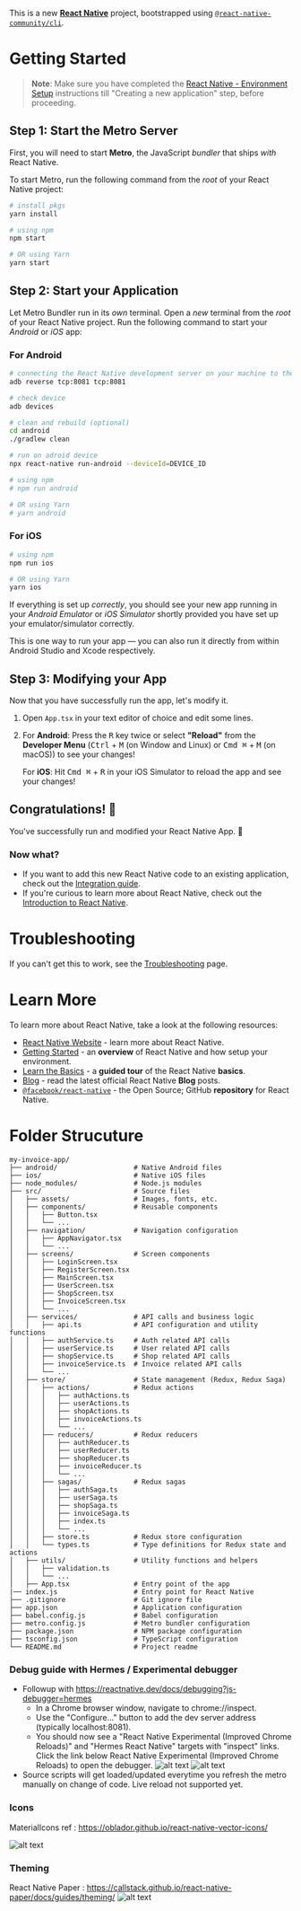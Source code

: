 This is a new [**React Native**](https://reactnative.dev) project, bootstrapped using [`@react-native-community/cli`](https://github.com/react-native-community/cli).

# Getting Started

>**Note**: Make sure you have completed the [React Native - Environment Setup](https://reactnative.dev/docs/environment-setup) instructions till "Creating a new application" step, before proceeding.

## Step 1: Start the Metro Server

First, you will need to start **Metro**, the JavaScript _bundler_ that ships _with_ React Native.

To start Metro, run the following command from the _root_ of your React Native project:

```bash
# install pkgs
yarn install

# using npm
npm start

# OR using Yarn
yarn start
```

## Step 2: Start your Application

Let Metro Bundler run in its _own_ terminal. Open a _new_ terminal from the _root_ of your React Native project. Run the following command to start your _Android_ or _iOS_ app:

### For Android

```bash
# connecting the React Native development server on your machine to the Android device/emulator. (OPTIONAL) 
adb reverse tcp:8081 tcp:8081

# check device 
adb devices

# clean and rebuild (optional)
cd android
./gradlew clean

# run on adroid device 
npx react-native run-android --deviceId=DEVICE_ID

# using npm
# npm run android

# OR using Yarn
# yarn android
```

### For iOS

```bash
# using npm
npm run ios

# OR using Yarn
yarn ios
```

If everything is set up _correctly_, you should see your new app running in your _Android Emulator_ or _iOS Simulator_ shortly provided you have set up your emulator/simulator correctly.

This is one way to run your app — you can also run it directly from within Android Studio and Xcode respectively.

## Step 3: Modifying your App

Now that you have successfully run the app, let's modify it.

1. Open `App.tsx` in your text editor of choice and edit some lines.
2. For **Android**: Press the <kbd>R</kbd> key twice or select **"Reload"** from the **Developer Menu** (<kbd>Ctrl</kbd> + <kbd>M</kbd> (on Window and Linux) or <kbd>Cmd ⌘</kbd> + <kbd>M</kbd> (on macOS)) to see your changes!

   For **iOS**: Hit <kbd>Cmd ⌘</kbd> + <kbd>R</kbd> in your iOS Simulator to reload the app and see your changes!

## Congratulations! :tada:

You've successfully run and modified your React Native App. :partying_face:

### Now what?

- If you want to add this new React Native code to an existing application, check out the [Integration guide](https://reactnative.dev/docs/integration-with-existing-apps).
- If you're curious to learn more about React Native, check out the [Introduction to React Native](https://reactnative.dev/docs/getting-started).

# Troubleshooting

If you can't get this to work, see the [Troubleshooting](https://reactnative.dev/docs/troubleshooting) page.

# Learn More

To learn more about React Native, take a look at the following resources:

- [React Native Website](https://reactnative.dev) - learn more about React Native.
- [Getting Started](https://reactnative.dev/docs/environment-setup) - an **overview** of React Native and how setup your environment.
- [Learn the Basics](https://reactnative.dev/docs/getting-started) - a **guided tour** of the React Native **basics**.
- [Blog](https://reactnative.dev/blog) - read the latest official React Native **Blog** posts.
- [`@facebook/react-native`](https://github.com/facebook/react-native) - the Open Source; GitHub **repository** for React Native.

# Folder Strucuture 
```
my-invoice-app/
├── android/                   # Native Android files
├── ios/                       # Native iOS files
├── node_modules/              # Node.js modules
├── src/                       # Source files
│   ├── assets/                # Images, fonts, etc.
│   ├── components/            # Reusable components
│   │   ├── Button.tsx
│   │   └── ...
│   ├── navigation/            # Navigation configuration
│   │   ├── AppNavigator.tsx
│   │   └── ...
│   ├── screens/               # Screen components
│   │   ├── LoginScreen.tsx
│   │   ├── RegisterScreen.tsx
│   │   ├── MainScreen.tsx
│   │   ├── UserScreen.tsx
│   │   ├── ShopScreen.tsx
│   │   ├── InvoiceScreen.tsx
│   │   └── ...
│   ├── services/              # API calls and business logic
│   │   ├── api.ts             # API configuration and utility functions
│   │   ├── authService.ts     # Auth related API calls
│   │   ├── userService.ts     # User related API calls
│   │   ├── shopService.ts     # Shop related API calls
│   │   ├── invoiceService.ts  # Invoice related API calls
│   │   └── ...
│   ├── store/                 # State management (Redux, Redux Saga)
│   │   ├── actions/           # Redux actions
│   │   │   ├── authActions.ts
│   │   │   ├── userActions.ts
│   │   │   ├── shopActions.ts
│   │   │   ├── invoiceActions.ts
│   │   │   └── ...
│   │   ├── reducers/          # Redux reducers
│   │   │   ├── authReducer.ts
│   │   │   ├── userReducer.ts
│   │   │   ├── shopReducer.ts
│   │   │   ├── invoiceReducer.ts
│   │   │   └── ...
│   │   ├── sagas/             # Redux sagas
│   │   │   ├── authSaga.ts
│   │   │   ├── userSaga.ts
│   │   │   ├── shopSaga.ts
│   │   │   ├── invoiceSaga.ts
│   │   │   ├── index.ts
│   │   │   └── ...
│   │   ├── store.ts           # Redux store configuration
│   │   └── types.ts           # Type definitions for Redux state and actions
│   ├── utils/                 # Utility functions and helpers
│   │   ├── validation.ts
│   │   └── ...
│   ├── App.tsx                # Entry point of the app
|── index.js                   # Entry point for React Native
├── .gitignore                 # Git ignore file
├── app.json                   # Application configuration
├── babel.config.js            # Babel configuration
├── metro.config.js            # Metro bundler configuration
├── package.json               # NPM package configuration
├── tsconfig.json              # TypeScript configuration
└── README.md                  # Project readme
```
### Debug guide with Hermes / Experimental debugger 
- Followup with https://reactnative.dev/docs/debugging?js-debugger=hermes
  - In a Chrome browser window, navigate to chrome://inspect.
  - Use the "Configure..." button to add the dev server address (typically localhost:8081).
  - You should now see a "React Native Experimental (Improved Chrome Reloads)" and "Hermes React Native" targets with "inspect" links. Click the link below React Native Experimental (Improved Chrome Reloads)
  to open the debugger.
  ![alt text](image.png)
  ![alt text](image-1.png)
- Source scripts will get loaded/updated everytime you refresh the metro manually on change of code. Live reload not supported yet. 


### Icons
MaterialIcons ref : https://oblador.github.io/react-native-vector-icons/ 

![alt text](image-2.png)

### Theming 
React Native Paper : https://callstack.github.io/react-native-paper/docs/guides/theming/
![alt text](image-3.png)
